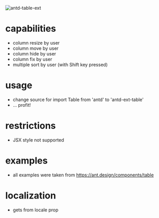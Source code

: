 ![antd-table-ext](https://user-images.githubusercontent.com/31502778/219711126-03bb3eed-9a03-44c1-9316-4b98e5b932b6.gif)



# capabilities
* column resize by user
* column move by user
* column hide by user
* column fix by user
* multiple sort by user (with Shift key pressed)

# usage
* change source for import Table from 'antd' to 'antd-ext-table'
* ... profit! 

# restrictions
* JSX style not supported

# examples
* all examples were taken from https://ant.design/components/table

# localization
* gets from locale prop
